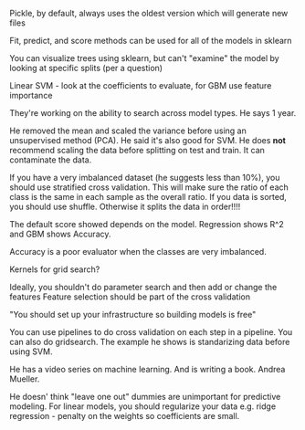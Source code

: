 Pickle, by default, always uses the oldest version which will generate new files

Fit, predict, and score methods can be used for all of the models in sklearn

You can visualize trees using sklearn, but can't "examine" the model by looking at specific splits (per a question)

Linear SVM - look at the coefficients to evaluate, for GBM use feature importance

They're working on the ability to search across model types. He says 1 year.

He removed the mean and scaled the variance before using an unsupervised method (PCA). He said it's also good for SVM. 
He does **not** recommend scaling the data before splitting on test and train. It can contaminate the data.

If you have a very imbalanced dataset (he suggests less than 10%), you should use stratified cross validation. 
This will make sure the ratio of each class is the same in each sample as the overall ratio.
If you data is sorted, you should use shuffle. Otherwise it splits the data in order!!!!

The default score showed depends on the model. Regression shows R^2 and GBM shows Accuracy.

Accuracy is a poor evaluator when the classes are very imbalanced.

Kernels for grid search?

Ideally, you shouldn't do parameter search and then add or change the features
Feature selection should be part of the cross validation

"You should set up your infrastructure so building models is free"

You can use pipelines to do cross validation on each step in a pipeline. You can also do gridsearch.
The example he shows is standarizing data before using SVM. 

He has a video series on machine learning. And is writing a book.
Andrea Mueller.

He doesn' think "leave one out" dummies are unimportant for predictive modeling. 
For linear models,  you should regularize your data e.g. ridge regression - penalty on the weights so coefficients are small.
